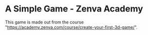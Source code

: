 # A Simple Game - Zenva Academy

This game is made out from the course "https://academy.zenva.com/course/create-your-first-3d-game/". 
